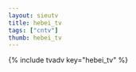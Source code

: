 ```yaml
--- 
layout: sieutv
title: hebei_tv
tags: ["cntv"]
thumb: hebei_tv
---
```

{% include tvadv key="hebei_tv" %}
